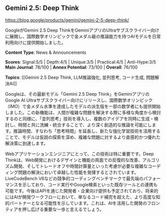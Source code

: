 ## Gemini 2.5: Deep Think

https://blog.google/products/gemini/gemini-2-5-deep-think/

GoogleがGemini 2.5 Deep ThinkをGeminiアプリのUltraサブスクライバー向けに展開し、国際数学オリンピックで金メダル級の推論能力を持つAIモデルを日常利用向けに提供開始しました。

**Content Type**: News & Announcements

**Scores**: Signal:5/5 | Depth:4/5 | Unique:3/5 | Practical:4/5 | Anti-Hype:3/5
**Main Journal**: 78/100 | **Annex Potential**: 73/100 | **Overall**: 76/100

**Topics**: [[Gemini 2.5 Deep Think, LLM推論強化, 並列思考, コード生成, 問題解決AI]]

Googleは、その最新モデル「Gemini 2.5 Deep Think」をGeminiアプリのGoogle AI Ultraサブスクライバー向けにリリースし、国際数学オリンピック（IMO）で金メダル水準を達成したモデルの派生版を一部の数学者にも提供開始しました。この新機能は、人間が複雑な問題を解決する際に多様な角度から検討するのと同様に、「並列思考」技術を導入し、複数のアイデアを同時に生成・検討し、時間と共に洗練・統合することで、より深く創造的な推論を可能にします。推論時間、すなわち「思考時間」を延長し、新たな強化学習技術を活用することで、モデルは仮説の探索を深め、複雑な問題に対するより直感的かつ優れた解決策に到達します。

Webアプリケーションエンジニアにとって、この技術は特に重要です。Deep Thinkは、Web開発におけるデザインと機能の両面での反復的な改善、アルゴリズム開発、そしてトレードオフや時間計算量といった考慮が必要な複雑なコーディング問題の解決において卓越した性能を発揮するとされています。LiveCodeBench V6などの競争的コーディングベンチマークで最先端のパフォーマンスを示しており、コード実行やGoogle検索といった既存ツールとの連携も可能です。今後はAPIを通じた開発者・企業向け提供も予定されており、将来的にはAIが開発ワークフローにおいて、単なるコード補完を超えた、より高度な知的パートナーとなる可能性を示しています。これは、AIを活用した開発のフロンティアを押し広げる重要な一歩と言えるでしょう。